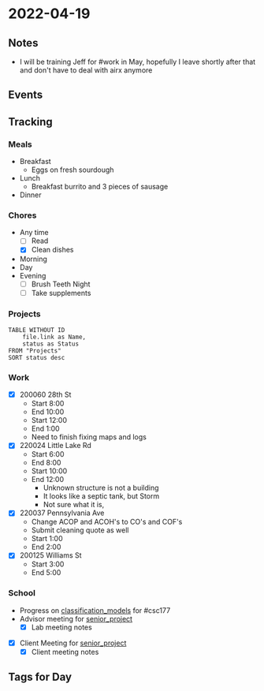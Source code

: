 # 2022-04-19
## Notes
- I will be training Jeff for #work in May, hopefully I leave shortly after that and don't have to deal with airx anymore

## Events

## Tracking
### Meals
- Breakfast
	- Eggs on fresh sourdough
- Lunch
	- Breakfast burrito and 3 pieces of sausage
- Dinner

### Chores
- Any time
	- [ ] Read
	- [x] Clean dishes
- Morning
- Day
- Evening
	- [ ] Brush Teeth Night
	- [ ] Take supplements

### Projects
```dataview
TABLE WITHOUT ID
	file.link as Name,
	status as Status
FROM "Projects"
SORT status desc
```

### Work
- [x] 200060 28th St
	- Start 8:00
	- End 10:00
	- Start 12:00
	- End 1:00
	- Need to finish fixing maps and logs
- [x] 220024 Little Lake Rd
	- Start 6:00
	- End 8:00
	- Start 10:00
	- End 12:00
		- Unknown structure is not a building
		- It looks like a septic tank, but Storm
		- Not sure what it is,
- [x] 220037 Pennsylvania Ave
	- Change ACOP and ACOH's to CO's and COF's
	- Submit cleaning quote as well
	- Start 1:00
	- End 2:00
- [x] 200125 Williams St
	- Start 3:00
	- End 5:00

### School
- Progress on [classification_models](../Projects/classification_models.md) for #csc177 
- Advisor meeting for [senior_project](../Projects/senior_project.md)
	- [x] Lab meeting notes
- [x] Client Meeting for [senior_project](../Projects/senior_project.md)
	- [x] Client meeting notes

## Tags for Day